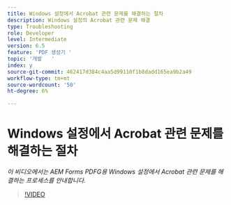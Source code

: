 ```yaml
---
title: Windows 설정에서 Acrobat 관련 문제를 해결하는 절차
description: Windows 설정의 Acrobat 관련 문제 해결
type: Troubleshooting
role: Developer
level: Intermediate
version: 6.5
feature: 'PDF 생성기 '
topic: '개발   '
index: y
source-git-commit: 462417d384c4aa5d99110f1b8dadd165ea9b2a49
workflow-type: tm+mt
source-wordcount: '50'
ht-degree: 6%

---
```




# Windows 설정에서 Acrobat 관련 문제를 해결하는 절차

*이 비디오에서는 AEM Forms PDFG용 Windows 설정에서 Acrobat 관련 문제를 해결하는 프로세스를 안내합니다.*

>[!VIDEO](https://video.tv.adobe.com/v/335480?quality=9&learn=on)

